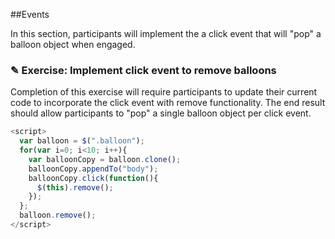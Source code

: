 ##Events

In this section, participants will implement the a click event that will "pop"
a balloon object when engaged.

### ✎ Exercise: Implement click event to remove balloons

Completion of this exercise will require participants to update their current
code to incorporate the click event with remove functionality. The end result
should allow participants to "pop" a single balloon object per click event.

```javascript
<script>
  var balloon = $(".balloon");
  for(var i=0; i<10; i++){
    var balloonCopy = balloon.clone();
    balloonCopy.appendTo("body");
    balloonCopy.click(function(){
      $(this).remove();
    });
  };
  balloon.remove();
</script>
```
